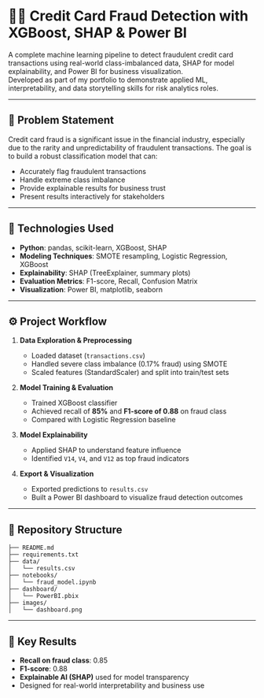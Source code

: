 # 🕵️‍♂️ Credit Card Fraud Detection with XGBoost, SHAP & Power BI

A complete machine learning pipeline to detect fraudulent credit card transactions using real-world class-imbalanced data, SHAP for model explainability, and Power BI for business visualization.  
Developed as part of my portfolio to demonstrate applied ML, interpretability, and data storytelling skills for risk analytics roles.

---

## 📌 Problem Statement

Credit card fraud is a significant issue in the financial industry, especially due to the rarity and unpredictability of fraudulent transactions. The goal is to build a robust classification model that can:

- Accurately flag fraudulent transactions
- Handle extreme class imbalance
- Provide explainable results for business trust
- Present results interactively for stakeholders

---

## 🧠 Technologies Used

- **Python**: pandas, scikit-learn, XGBoost, SHAP
- **Modeling Techniques**: SMOTE resampling, Logistic Regression, XGBoost
- **Explainability**: SHAP (TreeExplainer, summary plots)
- **Evaluation Metrics**: F1-score, Recall, Confusion Matrix
- **Visualization**: Power BI, matplotlib, seaborn

---

## ⚙️ Project Workflow

1. **Data Exploration & Preprocessing**  
   - Loaded dataset (`transactions.csv`)
   - Handled severe class imbalance (0.17% fraud) using SMOTE
   - Scaled features (StandardScaler) and split into train/test sets

2. **Model Training & Evaluation**  
   - Trained XGBoost classifier  
   - Achieved recall of **85%** and **F1-score of 0.88** on fraud class  
   - Compared with Logistic Regression baseline

3. **Model Explainability**  
   - Applied SHAP to understand feature influence  
   - Identified `V14`, `V4`, and `V12` as top fraud indicators

4. **Export & Visualization**  
   - Exported predictions to `results.csv`  
   - Built a Power BI dashboard to visualize fraud detection outcomes

---

## 📁 Repository Structure

```
├── README.md
├── requirements.txt
├── data/
│   └── results.csv
├── notebooks/
│   └── fraud_model.ipynb
├── dashboard/
│   └── PowerBI.pbix
├── images/
│   └── dashboard.png
```

---

## 📌 Key Results

- **Recall on fraud class**: 0.85  
- **F1-score**: 0.88  
- **Explainable AI (SHAP)** used for model transparency  
- Designed for real-world interpretability and business use
